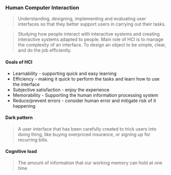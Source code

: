 ### Human Computer Interaction
> Understanding, designing, implementing and evaluating user interfaces so that they better support users in carrying out their tasks.

> Studying how people interact with interactive systems and creating interactive systems adapted to people.
Main role of HCI is to manage the complexity of an interface. To design an object to be simple, clear, and do the job efficiently.

#### Goals of HCI
- Learnability - supporting quick and easy learning
- Efficiency - making it quick to perform the tasks and learn how to use the interface
- Subjective satisfaction - enjoy the experience
- Memorability - Supporting the human information processing system
- Reduce/prevent errors - consider human error and mitigate risk of it happening

#### Dark pattern
> A user interface that has been carefully created to trick users into doing thing, like buying overpriced insurance, or signing up for recurring bills.

#### Cognitive load
> The amount of information that our working memory can hold at one time
